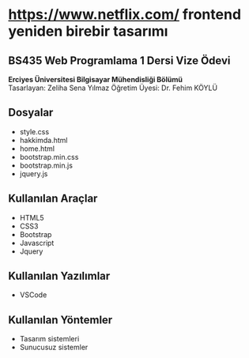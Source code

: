 # **https://www.netflix.com/ frontend yeniden birebir tasarımı**
## BS435 Web Programlama 1 Dersi Vize Ödevi  
**Erciyes Üniversitesi Bilgisayar Mühendisliği Bölümü**  
Tasarlayan: Zeliha Sena Yılmaz Öğretim Üyesi: Dr. Fehim KÖYLÜ

## Dosyalar
* style.css  
* hakkimda.html  
* home.html  
* bootstrap.min.css  
* bootstrap.min.js  
* jquery.js
## Kullanılan Araçlar
* HTML5  
* CSS3  
* Bootstrap  
* Javascript  
* Jquery
## Kullanılan Yazılımlar
* VSCode
## Kullanılan Yöntemler
* Tasarım sistemleri  
* Sunucusuz sistemler
